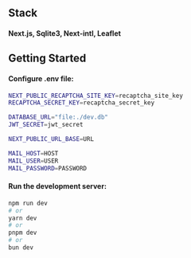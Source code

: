 ## Stack

#### Next.js, Sqlite3, Next-intl, Leaflet

## Getting Started

#### Configure .env file:

```bash
NEXT_PUBLIC_RECAPTCHA_SITE_KEY=recaptcha_site_key
RECAPTCHA_SECRET_KEY=recaptcha_secret_key

DATABASE_URL="file:./dev.db"
JWT_SECRET=jwt_secret

NEXT_PUBLIC_URL_BASE=URL

MAIL_HOST=HOST
MAIL_USER=USER
MAIL_PASSWORD=PASSWORD
```

#### Run the development server:

```bash
npm run dev
# or
yarn dev
# or
pnpm dev
# or
bun dev
```
